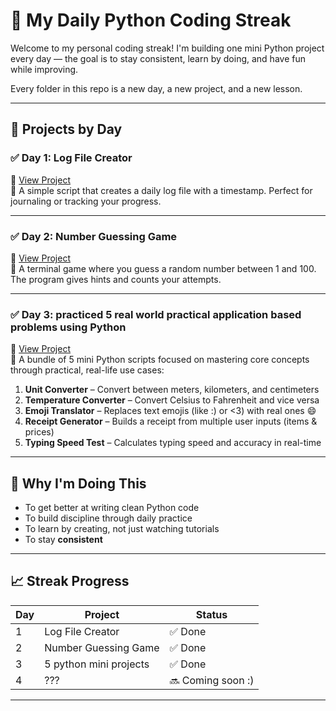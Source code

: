 # 🧠 My Daily Python Coding Streak

Welcome to my personal coding streak! I'm building one mini Python project every day — the goal is to stay consistent, learn by doing, and have fun while improving.

Every folder in this repo is a new day, a new project, and a new lesson.

---

## 📅 Projects by Day

### ✅ Day 1: Log File Creator
📁 [View Project](./day1_log_file/)  
🧾 A simple script that creates a daily log file with a timestamp. Perfect for journaling or tracking your progress.

---

### ✅ Day 2: Number Guessing Game
📁 [View Project](./number_guess_game/)  
🎯 A terminal game where you guess a random number between 1 and 100. The program gives hints and counts your attempts.

---

### ✅ Day 3: practiced 5 real world practical application based problems using Python
📁 [View Project](./2-7-25/)  
🧠 A bundle of 5 mini Python scripts focused on mastering core concepts through practical, real-life use cases:

1. **Unit Converter** – Convert between meters, kilometers, and centimeters  
2. **Temperature Converter** – Convert Celsius to Fahrenheit and vice versa  
3. **Emoji Translator** – Replaces text emojis (like :) or <3) with real ones 😄  
4. **Receipt Generator** – Builds a receipt from multiple user inputs (items & prices)  
5. **Typing Speed Test** – Calculates typing speed and accuracy in real-time

---

## 🚀 Why I'm Doing This

- To get better at writing clean Python code  
- To build discipline through daily practice  
- To learn by creating, not just watching tutorials  
- To stay **consistent**

---

## 📈 Streak Progress

| Day | Project                        | Status  |
|-----|--------------------------------|---------|
| 1   | Log File Creator               | ✅ Done |
| 2   | Number Guessing Game           | ✅ Done |
| 3   | 5 python mini projects         | ✅ Done |
| 4   | ???                            | 🔜 Coming soon :) |

---
